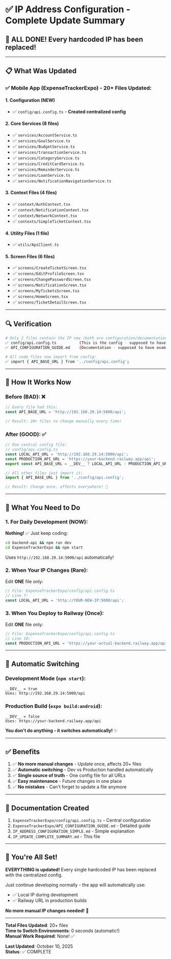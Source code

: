 # ✅ IP Address Configuration - Complete Update Summary

## 🎉 **ALL DONE! Every hardcoded IP has been replaced!**

---

## 📋 **What Was Updated**

### **✅ Mobile App (ExpenseTrackerExpo) - 20+ Files Updated:**

#### **1. Configuration (NEW)**
- ✅ `config/api.config.ts` - **Created centralized config**

#### **2. Core Services (8 files)**
- ✅ `services/AccountService.ts`
- ✅ `services/GoalService.ts`
- ✅ `services/BudgetService.ts`
- ✅ `services/transactionService.ts`
- ✅ `services/CategoryService.ts`
- ✅ `services/CreditCardService.ts`
- ✅ `services/ReminderService.ts`
- ✅ `services/LoanService.ts`
- ✅ `services/NotificationNavigationService.ts`

#### **3. Context Files (4 files)**
- ✅ `context/AuthContext.tsx`
- ✅ `context/NotificationContext.tsx`
- ✅ `context/NetworkContext.tsx`
- ✅ `contexts/SimpleTicketContext.tsx`

#### **4. Utility Files (1 file)**
- ✅ `utils/ApiClient.ts`

#### **5. Screen Files (6 files)**
- ✅ `screens/CreateTicketScreen.tsx`
- ✅ `screens/EditProfileScreen.tsx`
- ✅ `screens/ChangePasswordScreen.tsx`
- ✅ `screens/NotificationScreen.tsx`
- ✅ `screens/MyTicketsScreen.tsx`
- ✅ `screens/HomeScreen.tsx`
- ✅ `screens/TicketDetailScreen.tsx`

---

## 🔍 **Verification**

```bash
# Only 2 files contain the IP now (both are configuration/documentation):
✅ config/api.config.ts          (This is the config - supposed to have it!)
✅ API_CONFIGURATION_GUIDE.md    (Documentation - supposed to have examples!)

# All code files now import from config:
✅ import { API_BASE_URL } from '../config/api.config';
```

---

## 🚀 **How It Works Now**

### **Before (BAD):** ❌
```typescript
// Every file had this:
const API_BASE_URL = 'http://192.168.29.14:5000/api';

// Result: 20+ files to change manually every time!
```

### **After (GOOD):** ✅
```typescript
// One central config file:
// config/api.config.ts
const LOCAL_API_URL = 'http://192.168.29.14:5000/api';
const PRODUCTION_API_URL = 'https://your-backend.railway.app/api';
export const API_BASE_URL = __DEV__ ? LOCAL_API_URL : PRODUCTION_API_URL;

// All other files just import it:
import { API_BASE_URL } from '../config/api.config';

// Result: Change once, affects everywhere! 🎉
```

---

## 📝 **What You Need to Do**

### **1. For Daily Development** (NOW):
**Nothing!** ✅ Just keep coding:
```bash
cd backend-api && npm run dev
cd ExpenseTrackerExpo && npm start
```
Uses `http://192.168.29.14:5000/api` automatically!

### **2. When Your IP Changes** (Rare):
Edit **ONE** file only:
```typescript
// File: ExpenseTrackerExpo/config/api.config.ts
// Line 7:
const LOCAL_API_URL = 'http://YOUR-NEW-IP:5000/api';
```

### **3. When You Deploy to Railway** (Once):
Edit **ONE** file only:
```typescript
// File: ExpenseTrackerExpo/config/api.config.ts
// Line 10:
const PRODUCTION_API_URL = 'https://your-actual-backend.railway.app/api';
```

---

## 🎯 **Automatic Switching**

### **Development Mode** (`npm start`):
```
__DEV__ = true
Uses: http://192.168.29.14:5000/api
```

### **Production Build** (`expo build:android`):
```
__DEV__ = false
Uses: https://your-backend.railway.app/api
```

**You don't do anything - it switches automatically!** ✨

---

## ✅ **Benefits**

1. ✅ **No more manual changes** - Update once, affects 20+ files
2. ✅ **Automatic switching** - Dev vs Production handled automatically
3. ✅ **Single source of truth** - One config file for all URLs
4. ✅ **Easy maintenance** - Future changes in one place
5. ✅ **No mistakes** - Can't forget to update a file anymore

---

## 📖 **Documentation Created**

1. `ExpenseTrackerExpo/config/api.config.ts` - Central configuration
2. `ExpenseTrackerExpo/API_CONFIGURATION_GUIDE.md` - Detailed guide
3. `IP_ADDRESS_CONFIGURATION_SIMPLE.md` - Simple explanation
4. `IP_UPDATE_COMPLETE_SUMMARY.md` - This file

---

## 🎉 **You're All Set!**

**EVERYTHING is updated!** Every single hardcoded IP has been replaced with the centralized config.

Just continue developing normally - the app will automatically use:
- ✅ Local IP during development
- ✅ Railway URL in production builds

**No more manual IP changes needed!** 🚀

---

**Total Files Updated**: 20+ files  
**Time to Switch Environments**: 0 seconds (automatic!)  
**Manual Work Required**: None! ✅

**Last Updated**: October 10, 2025  
**Status**: ✅ COMPLETE

